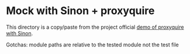 # Mock with Sinon + proxyquire

This directory is a copy/paste from the project official [demo of proxyquire with Sinon](https://github.com/sinonjs/demo-proxyquire).


Gotchas:
module paths are relative to the tested module not the test file
